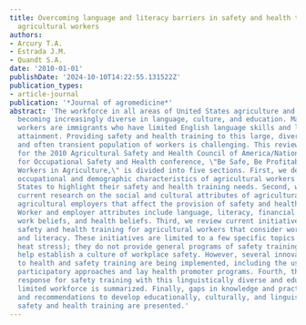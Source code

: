 ```yaml
---
title: Overcoming language and literacy barriers in safety and health training of
  agricultural workers
authors:
- Arcury T.A.
- Estrada J.M.
- Quandt S.A.
date: '2010-01-01'
publishDate: '2024-10-10T14:22:55.131522Z'
publication_types:
- article-journal
publication: '*Journal of agromedicine*'
abstract: 'The workforce in all areas of United States agriculture and forestry is
  becoming increasingly diverse in language, culture, and education. Many agricultural
  workers are immigrants who have limited English language skills and limited educational
  attainment. Providing safety and health training to this large, diverse, dispersed,
  and often transient population of workers is challenging. This review, prepared
  for the 2010 Agricultural Safety and Health Council of America/National Institute
  for Occupational Safety and Health conference, \"Be Safe, Be Profitable: Protecting
  Workers in Agriculture,\" is divided into five sections. First, we describe the
  occupational and demographic characteristics of agricultural workers in the United
  States to highlight their safety and health training needs. Second, we summarize
  current research on the social and cultural attributes of agricultural workers and
  agricultural employers that affect the provision of safety and health training.
  Worker and employer attributes include language, literacy, financial limitations,
  work beliefs, and health beliefs. Third, we review current initiatives addressing
  safety and health training for agricultural workers that consider worker language
  and literacy. These initiatives are limited to a few specific topics (e.g., pesticides,
  heat stress); they do not provide general programs of safety training that would
  help establish a culture of workplace safety. However, several innovative approaches
  to health and safety training are being implemented, including the use of community-based
  participatory approaches and lay health promoter programs. Fourth, the limited industry
  response for safety training with this linguistically diverse and educationally
  limited workforce is summarized. Finally, gaps in knowledge and practice are summarized
  and recommendations to develop educationally, culturally, and linguistically appropriate
  safety and health training are presented.'
---
```

